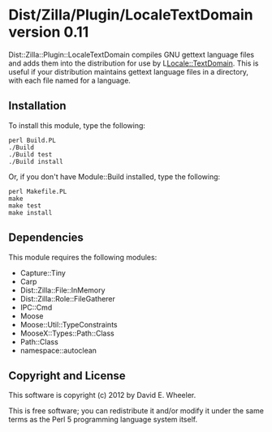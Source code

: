 Dist/Zilla/Plugin/LocaleTextDomain version 0.11
================================================

Dist::Zilla::Plugin::LocaleTextDomain compiles GNU gettext language files and
adds them into the distribution for use by L<Locale::TextDomain>. This is
useful if your distribution maintains gettext language files in a directory,
with each file named for a language.

Installation
------------

To install this module, type the following:

    perl Build.PL
    ./Build
    ./Build test
    ./Build install

Or, if you don't have Module::Build installed, type the following:

    perl Makefile.PL
    make
    make test
    make install

Dependencies
------------

This module requires the following modules:

* Capture::Tiny
* Carp
* Dist::Zilla::File::InMemory
* Dist::Zilla::Role::FileGatherer
* IPC::Cmd
* Moose
* Moose::Util::TypeConstraints
* MooseX::Types::Path::Class
* Path::Class
* namespace::autoclean

Copyright and License
---------------------

This software is copyright (c) 2012 by David E. Wheeler.

This is free software; you can redistribute it and/or modify it under the same
terms as the Perl 5 programming language system itself.
